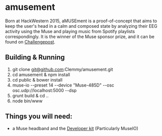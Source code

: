 # amusement

Born at HackWestern 2015, aMUSEment is a proof-of-concept that aims to keep the user's head in a calm and composed state by analyzing their EEG activity using the Muse and playing music from Spotify playlists correspondingly. It is the winner of the Muse sponsor prize, and it can be found on [Challengepost](http://challengepost.com/software/amusement-um9im).

## Building & Running

1. git clone git@github.com:Clemmy/amusement.git
2. cd amusement & npm install
3. cd public & bower install
4. muse-io --preset 14 --device "Muse-485D" --osc osc.udp://localhost:5000 --dsp
5. grunt build & cd ..
6. node bin/www

## Things you will need:

- a Muse headband and the [Developer kit](http://www.choosemuse.com/developer-kit/) (Particularly MuseIO)
